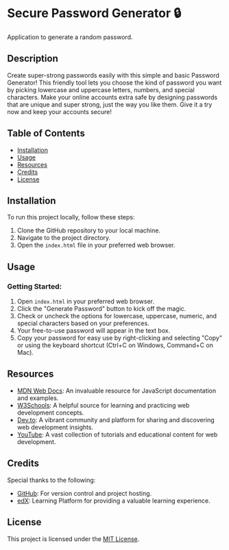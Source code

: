 # Secure Password Generator 🔒
Application to generate a random password.

## Description

Create super-strong passwords easily with this simple and basic Password Generator! This friendly tool lets you choose the kind of password you want by picking lowercase and uppercase letters, numbers, and special characters. Make your online accounts extra safe by designing passwords that are unique and super strong, just the way you like them. Give it a try now and keep your accounts secure! 


## Table of Contents

- [Installation](#installation)
- [Usage](#usage)
- [Resources](#resources)
- [Credits](#credits)
- [License](#license)


## Installation

To run this project locally, follow these steps:

1. Clone the GitHub repository to your local machine.
2. Navigate to the project directory.
3. Open the `index.html` file in your preferred web browser.


## Usage

### Getting Started:

1. Open `index.html` in your preferred web browser.
2. Click the "Generate Password" button to kick off the magic.
3. Check or uncheck the options for lowercase, uppercase, numeric, and special characters based on your preferences.
4. Your free-to-use password will appear in the text box.
5. Copy your password for easy use by right-clicking and selecting "Copy" or using the keyboard shortcut (Ctrl+C on Windows, Command+C on Mac).
   

## Resources

- [MDN Web Docs](https://developer.mozilla.org/): An invaluable resource for JavaScript documentation and examples.
- [W3Schools](https://www.w3schools.com/): A helpful source for learning and practicing web development concepts.
- [Dev.to](https://dev.to/): A vibrant community and platform for sharing and discovering web development insights.
- [YouTube](https://www.youtube.com/): A vast collection of tutorials and educational content for web development.


## Credits

Special thanks to the following:

- [GitHub](https://github.com/): For version control and project hosting.
- [edX](https://www.edx.org/): Learning Platform for providing a valuable learning experience.
  
## License

This project is licensed under the [MIT License](LICENSE).
